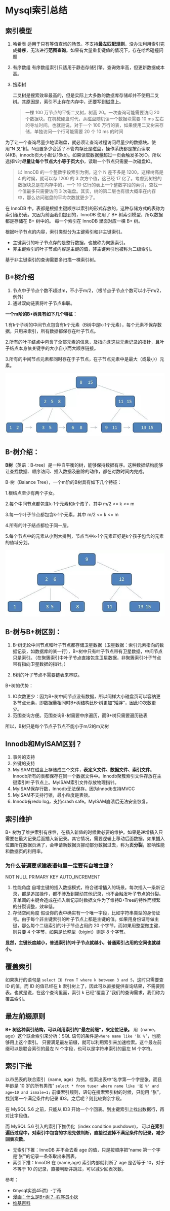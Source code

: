# Mysql索引总结

## 索引模型

1. 哈希表
   适用于只有等值查询的场景。不支持**最左匹配规则**，没办法利用索引完成**排序**，无法进行**范围查询**。如果有大量重复键值的情况下，存在哈希碰撞问题

2. 有序数组
   有序数组索引只适用于静态存储引擎。查询效率高，但更新数据成本高。

3. 搜索树

   二叉树是搜索效率最高的，但是实际上大多数的数据库存储却并不使用二叉树。其原因是，索引不止存在内存中，还要写到磁盘上。

   > 一棵 100 万节点的平衡二叉树，树高 20。一次查询可能需要访问 20 个数据块。在机械硬盘时代，从磁盘随机读一个数据块需要 10 ms 左右的寻址时间。也就是说，对于一个 100 万行的表，如果使用二叉树来存储，单独访问一个行可能需要 20 个 10 ms 的时间

为了让一个查询尽量少地读磁盘，就必须让查询过程访问尽量少的数据块。使用“N 叉”树。N设置多少合适？不管内存还是磁盘，操作系统都是按页读取(4KB，innodb页大小默认16kb)。如果读取数据量超过一页会触发多次IO。所以选择N时**尽量让每个节点大小等于页大小**，读取一个节点只需要一次磁盘IO。

> 以 InnoDB 的一个整数字段索引为例，这个 N 差不多是 1200。这棵树高是 4 的时候，就可以存 1200 的 3 次方个值，这已经 17 亿了。考虑到树根的数据块总是在内存中的，一个 10 亿行的表上一个整数字段的索引，查找一个值最多只需要访问 3 次磁盘。其实，树的第二层也有很大概率在内存中，那么访问磁盘的平均次数就更少了。



在 InnoDB 中，表都是根据主键顺序以索引的形式存放的，这种存储方式的表称为索引组织表。又因为前面我们提到的，InnoDB 使用了 B+ 树索引模型，所以数据都是存储在 B+ 树中的。
每一个索引在 InnoDB 里面对应一棵 B+ 树。

根据叶子节点的内容，索引类型分为主键索引和非主键索引。

- 主键索引的叶子节点存的是整行数据，也被称为聚簇索引。
- 非主键索引的叶子节点内容是主键的值，非主键索引也被称为二级索引。

基于非主键索引的查询需要多扫描一棵索引树。



## B+树介绍

1. 节点中子节点个数不超过m，不小于m/2，（根节点子节点个数可以小于m/2，例外）
2. 通过双向链表将叶子节点串联。

**一个m阶的B+树具有如下几个特征：**

1.有k个子树的中间节点包含有k个元素（B树中是k-1个元素），每个元素不保存数据，只用来索引，所有数据都保存在叶子节点。

2.所有的叶子结点中包含了全部元素的信息，及指向含这些元素记录的指针，且叶子结点本身依关键字的大小自小而大顺序链接。

3.所有的中间节点元素都同时存在于子节点，在子节点元素中是最大（或最小）元素。



![](..\Img\B+树图例.jpg)



## B-树介绍：

**B树**（英语：B-tree）是一种自平衡的树，能够保持数据有序。这种数据结构能够让查找数据、顺序访问、插入数据及删除的动作，都在对数时间内完成。

B-树（Balance Tree），一个m阶的B树具有如下几个特征：

1.根结点至少有两个子女。

2.每个中间节点都包含k-1个元素和k个孩子，其中 m/2 <= k <= m

3.每一个叶子节点都包含k-1个元素，其中 m/2 <= k <= m

4.所有的叶子结点都位于同一层。

5.每个节点中的元素从小到大排列，节点当中k-1个元素正好是k个孩子包含的元素的值域分划。

![](..\Img\B-树图例.jpg)

## B-树与B+树区别：

1. B-树无论中间节点和叶子节点都存储卫星数据（卫星数据：索引元素指向的数据记录，如数据库的某一行），B+树中只有叶子节点带有卫星数据，中间节点只是索引。（在聚簇索引中叶子节点直接包含卫星数据，非聚簇索引叶子节点带有指向卫星数据的指针。）

2. B树的叶子节点不需要链表来串联。

B+树的优势：

1. IO次数更少：因为B+树中间节点没有数据，所以同样大小磁盘页可以容纳更多节点元素，即数据量相同时B+树结构比B-树更加“矮胖”，因此IO次数更少。
2. 范围查询方便。范围查询B-树需要中序遍历，而B+树只需要遍历链表

所以，B树只是每个节点子节点不能小于m/2的m叉树



## Innodb和MyISAM区别？

1. 事务的支持
2. 外键的支持
3. MyISAM在磁盘上存储成三个文件，**表定义文件、数据文件、索引文件**。Innodb所有的表都保存在同一个数据文件中。Innodb聚簇索引文件存放在主键索引叶子节点上。MyISAM索引文件存放物理指针。
4. MyISAM保存行数，Innodb无法保存。因为Innodb支持MVCC
5. MyISAM不支持行锁，最小粒度是表锁。
6. Innodb有redo log，支持crash safe。MyISAM崩溃后无法安全恢复。



## 索引维护

B+ 树为了维护索引有序性，在插入新值的时候做必要的维护。如果是递增插入只需要在最大记录后面插入新记录。其它情况，需要逻辑上移动后面数据。如果插入位置所在数据页满了，会申请新数据页挪动部分数据过去，称为**页分裂**，影响性能和数据页的利用率。

### 为什么普遍要求建表语句里一定要有自增主键？

NOT NULL PRIMARY KEY AUTO_INCREMENT

1. 性能角度
   自增主键的插入数据模式，符合递增插入的场景。每次插入一条新记录，都是追加操作，都不涉及到挪动其他记录，也不会触发叶子节点的分裂。非单调的主键会造成在插入新记录时数据文件为了维持B+Tree的特性而频繁的分裂调整，效率低。
2. 存储空间角度
   假设你的表中确实有一个唯一字段，比如字符串类型的身份证号。由于每个非主键索引的叶子节点上都是主键的值。如果用身份证号做主键，那么每个二级索引的叶子节点占用约 20 个字节，而如果用整型做主键，则只要 4 个字节，如果是长整型（bigint）则是 8 个字节。

**显然，主键长度越小，普通索引的叶子节点就越小，普通索引占用的空间也就越小。**



## 覆盖索引

如果执行的语句是 `select ID from T where k between 3 and 5`，这时只需要查 ID 的值，而 ID 的值已经在 k 索引树上了，因此可以直接提供查询结果，不需要回表。也就是说，在这个查询里面，索引 k 已经“覆盖了”我们的查询需求，我们称为覆盖索引。



## 最左前缀原则

**B+ 树这种索引结构，可以利用索引的“最左前缀”，来定位记录。**
用（name，age）这个联合索引来分析：SQL 语句的条件是`where name like ‘张 %’`，也能够用上这个索引。
只要满足最左前缀，就可以利用索引来加速检索。这个最左前缀可以是联合索引的最左 N 个字段，也可以是字符串索引的最左 M 个字符。



## 索引下推

以市民表的联合索引（name, age）为例。检索出表中“名字第一个字是张，而且年龄是 10 岁的所有男孩”
`select * from tuser where name like '张 %' and age=10 and ismale=1;`
前缀索引规则，语句在搜索索引树的时候，只能用 “张”，找到第一个满足条件的记录 ID3。之后呢？则比较剩余字段。

在 MySQL 5.6 之前，只能从 ID3 开始一个个回表。到主键索引上找出数据行，再对比字段值。

而 MySQL 5.6 引入的索引下推优化（index condition pushdown)， 可以**在索引遍历过程中，对索引中包含的字段先做判断，直接过滤掉不满足条件的记录，减少回表次数**。

- 无索引下推：InnoDB 并不会去看 age 的值，只是按顺序把“name 第一个字是’张’”的记录一条条取出来回表。
- 索引下推：InnoDB 在 (name,age) 索引内部就判断了 age 是否等于 10，对于不等于 10 的记录，直接判断并跳过，可以减少回表次数。



参考：

- 《mysql实战45讲》-丁奇
- [漫画：什么是B+树？-程序员小灰](https://mp.weixin.qq.com/s/jRZMMONW3QP43dsDKIV9VQ)
- [维基百科](https://zh.wikipedia.org/wiki/B树)